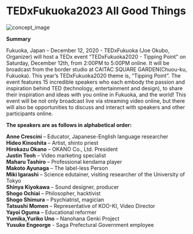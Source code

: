 # TEDxFukuoka2023 All Good Things

![concept_image](/images/components/concept-image2020.webp)

**Summary**

Fukuoka, Japan – December 12, 2020 - TEDxFukuoka (Joe Okubo, Organizer) will host a TEDx event
“TEDxFukuoka2020 - Tipping Point” on Saturday, December 12th, from 2:00PM to 5:00PM online.
It will be broadcast from the border studio at CAITAC SQUARE GARDEN(Chuou-ku, Fukuoka).
This year’s TEDxFukuoka2020 theme is, “Tipping Point”. The event features 15 incredible speakers who each embody
the passion and inspiration behind TED (technology, entertainment and design), to share their inspiration and ideas with
you online in Fukuoka, and the world! This event will be not only broadcast live via streaming video online, but there
will also be opportunities to discuss and interact with speakers and other participants online.

**The speakers are as follows in alphabetical order:**

**Anne Crescini** – Educator, Japanese-English language researcher  
**Hideo Kinoshita** – Artist, shinto priest  
**Hirokazu Okano** – OKANO Co., Ltd. President  
**Justin Teoh** – Video marketing specialist  
**Maharu Tashiro** – Professional kendama player  
**Makoto Ayunaga** – The label-less Person  
**Miki Igarashi** – Science edutainer, visiting researcher of the University of Tokyo  
**Shinya Kiyokawa** – Sound designer, producer  
**Shogo Ochiai** – Philosopher, hacktivist  
**Shogo Shimura** – Psychiatrist, magician  
**Tatsushi Momen** – Representative of KOO-KI, Video Director  
**Yayoi Oguma** – Educational reformer  
**Yumika,Yuriko Uno** – Nanohana Genki Project  
**Yusuke Engeorge** - Saga Prefectural Government employee
